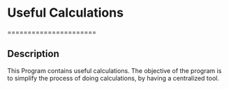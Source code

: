 # Useful Calculations
======================

## Description
This Program contains useful calculations. The objective of the program is to simplify the process of doing calculations, by having a centralized tool. 